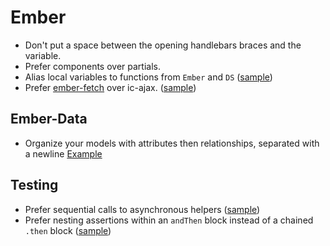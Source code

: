 Ember
=====

* Don't put a space between the opening handlebars braces and the variable.
* Prefer components over partials.
* Alias local variables to functions from `Ember` and `DS`
([sample][local-Ember-DS])
* Prefer [ember-fetch] over ic-ajax. ([sample][ember-fetch-sample])

[local-Ember-DS]: sample.js#L23-L24
[ember-fetch]: https://github.com/stefanpenner/ember-fetch
[ember-fetch-sample]: sample.js#L20-L29

Ember-Data
----------

* Organize your models with attributes then relationships, separated with a
  newline [Example][relationships]

[relationships]: sample.js#L1-L7

Testing
-------

* Prefer sequential calls to asynchronous helpers ([sample][helpers])
* Prefer nesting assertions within an `andThen` block instead of a chained
  `.then` block ([sample][assertions])

[helpers]: sample.js#L10-L11
[assertions]: sample.js#L13-L17
